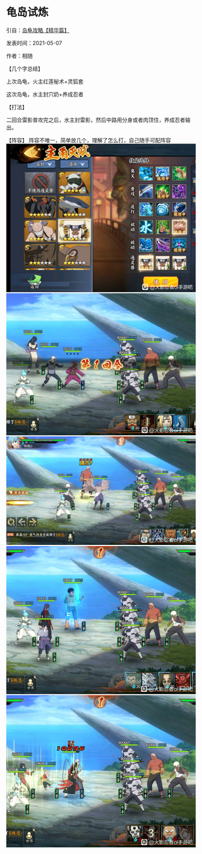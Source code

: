 # 龟岛试炼

引自：[岛龟攻略【精华篇】](https://tieba.baidu.com/p/7337118020)

发表时间：2021-05-07

作者：相随

【几个字总结】

上次岛龟，火主红莲秘术+灵狐套

这次岛龟，水主封穴奶+养成忍者

【打法】

二回合雷影普攻完之后，水主封雷影，然后中路用分身或者肉顶住，养成忍者输出。

【阵容】
阵容不唯一，简单放几个，理解了怎么打，自己随手可配阵容
![img](../imgs/d1b575ddd100baa18febe30b5010b912cafc2ec0.jpg)
![img](../imgs/509f0783b9014a9074f9e20dbe773912b11beec1.jpg)
![img](../imgs/1f8754f8d72a6059ebd745aa3f34349b013bbac1.jpg)
![img](../imgs/384e2aeece1b9d16f1013ed1e4deb48f8e5464c1.jpg)
![img](../imgs/ea4af01fd21b0ef4492e3ceecac451da83cb3ec1.jpg)


